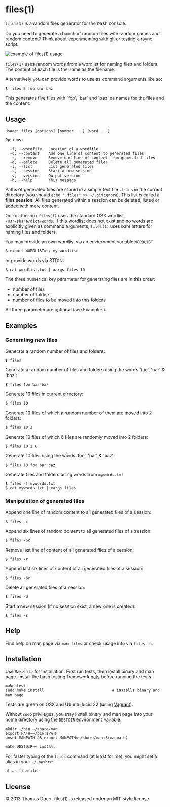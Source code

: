 # files(1)

`files(1)` is a random files generator for the bash console.

Do you need to generate a bunch of random files with random names and
random content? Think about experimenting with [git][1] or testing a [rsync][2] script.

![example of files(1) usage][img1]

`files(1)` uses random words from a wordlist for naming files and
folders. The content of each file is the same as the filename.

Alternatively you can provide words to use as command arguments like so:

    $ files 5 foo bar baz

This generates five files with 'foo', 'bar' and 'baz' as names for the
files and the content.

## Usage

    Usage: files [options] [number ...] [word ...]

    Options:

      -f, --wordfile   Location of a wordfile
      -c, --content    Add one line of content to generated files
      -r, --remove     Remove one line of content from generated files
      -d, --delete     Delete all generated files
      -l, --list       List generated files
      -s, --session    Start a new session
      -v, --version    Output version
      -h, --help       This message

Paths of generated files are stored in a simple text file `.files` in
the current directory (you should `echo ".files" >> ~/.gitignore`). 
This list is called a **files session**. All files generated within a 
session can be deleted, listed or added with more content.

Out-of-the-box `files(1)` uses the standard OSX wordlist
`/usr/share/dict/words`. If this wordlist does not exist and no words are 
explicitly given as command arguments, `files(1)` uses bare letters for 
naming files and folders.

You may provide an own wordlist via an environment variable `WORDLIST`

    $ export WORDLIST=~/.my_wordlist

or provide words via STDIN:

    $ cat wordlist.txt | xargs files 10

The three numerical key parameter for generating files are in this
order:

* number of files
* number of folders
* number of files to be moved into this folders

All three parameter are optional (see Examples).

## Examples

### Generating new files

Generate a random number of files and folders:

    $ files

Generate a random number of files and folders using the words 'foo', 'bar' & 'baz':

    $ files foo bar baz

Generate 10 files in current directory:

    $ files 10

Generate 10 files of which a random number of them are moved into 2 folders:

    $ files 10 2

Generate 10 files of which 6 files are randomly moved into 2 folders:

    $ files 10 2 6

Generate 10 files using the words 'foo', 'bar' & 'baz':

    $ files 10 foo bar baz

Generate files and folders using words from `mywords.txt`:

    $ files -f mywords.txt
    $ cat mywords.txt | xargs files

### Manipulation of generated files

Append one line of random content to all generated files of a session:

    $ files -c

Append six lines of random content to all generated files of a session:

    $ files -6c

Remove last line of content of all generated files of a session:

    $ files -r

Append last six lines of content of all generated files of a session:

    $ files -6r

Delete all generated files of a session:

    $ files -d

Start a new session (if no session exist, a new one is created):

    $ files -s

## Help

Find help on man page via `man files` or check usage info via `files -h`.

## Installation

Use `Makefile` for installation. First run tests, then install binary
and man page. Install the bash testing framework [bats][3] before
running the tests.

    make test
    sudo make install                              # installs binary and man page

Tests are green on OSX and Ubuntu lucid 32 (using [Vagrant][4]).

Without `sudo` privileges, you may install binary and man page into your home directory using 
the `DESTDIR` environment variable:

    mkdir ~/bin ~/share/man
    export PATH=~/bin:$PATH
    unset MANPATH && export MANPATH=~/share/man:$(manpath)
    
    make DESTDIR=~ install

For faster typing of the `files` command (at least for me), you might set a alias in your `~/.bashrc`:

    alias fls=files

## License

© 2013 Thomas Duerr. files(1) is released under an MIT-style license

[1]: http://git-scm.com/
[2]: http://man.cx/rsync(1)
[3]: https://github.com/sstephenson/bats
[img1]: https://raw.github.com/thomd/random-files-generator/images/files.png
[4]: http://docs.vagrantup.com/v2/
